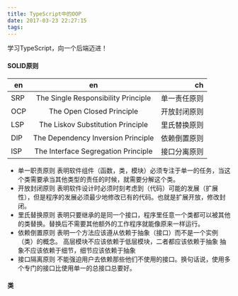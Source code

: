 ```yaml
---
title: TypeScript中的OOP
date: 2017-03-23 22:27:15
tags:
---
```

学习TypeScript，向一个后端迈进！

<!--more-->

#### SOLID原则
|en    |     en      |ch   |
| ------------- |:-------------:| -----:|
| SRP | The Single Responsibility Principle | 单一责任原则 |
| OCP | The Open Closed Principle | 开放封闭原则 |
| LSP | The Liskov Substitution Principle | 里氏替换原则 |
| DIP | The Dependency Inversion Principle | 依赖倒置原则 |
| ISP | The Interface Segregation Principle | 接口分离原则 |

- 单一职责原则
表明软件组件（函数，类，模块）必须专注于单一的任务，当这个类需要承当其他类型的责任的时候，就需要分解这个类。
- 开放封闭原则
表明软件设计时必须时刻考虑到（代码）可能的发展（扩展性），但是程序的发展必须最少地修改已有的代码。也就是扩展开放，修改封闭。
- 里氏替换原则
表明只要继承的是同一个接口，程序里任意一个类都可以被其他的类替换。替换后不需要其他额外的工作程序就能像原来一样运行。
- 依赖倒置原则
表明一个方法应该遵从依赖于抽象（接口）而不是一个实例（类）的概念。
高层模块不应该依赖于低层模块，二者都应该依赖于抽象
抽象不应该依赖于细节，细节应该依赖于抽象
- 接口隔离原则
不能强迫用户去依赖那些他们不使用的接口。换句话说，使用多个专门的接口比使用单一的总接口总要好。


#### 类
